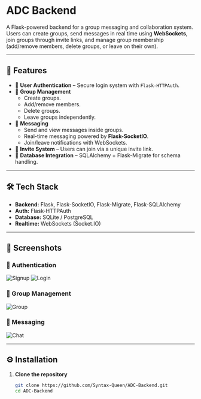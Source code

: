 # ADC Backend

A Flask-powered backend for a group messaging and collaboration system.  
Users can create groups, send messages in real time using **WebSockets**, join groups through invite links, and manage group membership (add/remove members, delete groups, or leave on their own).

---

## 🚀 Features

- 🔑 **User Authentication** – Secure login system with `Flask-HTTPAuth`.
- 👥 **Group Management**
  - Create groups.
  - Add/remove members.
  - Delete groups.
  - Leave groups independently.
- 💬 **Messaging**
  - Send and view messages inside groups.
  - Real-time messaging powered by **Flask-SocketIO**.
  - Join/leave notifications with WebSockets.
- 🔗 **Invite System** – Users can join via a unique invite link.
- 📜 **Database Integration** – SQLAlchemy + Flask-Migrate for schema handling.

---

## 🛠 Tech Stack

- **Backend:** Flask, Flask-SocketIO, Flask-Migrate, Flask-SQLAlchemy
- **Auth:** Flask-HTTPAuth
- **Database:** SQLite / PostgreSQL
- **Realtime:** WebSockets (Socket.IO)

---

## 📸 Screenshots

### 🔑 Authentication
![Signup](screenshots/signup.png)
![Login](screenshots/login.png)

### 👥 Group Management
![Group](screenshots/group.png)

### 💬 Messaging
![Chat](screenshots/chat.png)

---

## ⚙️ Installation

1. **Clone the repository**
   ```bash
   git clone https://github.com/Syntax-Queen/ADC-Backend.git
   cd ADC-Backend

